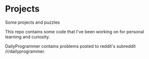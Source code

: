 Projects
========

Some projects and puzzles

This repo contains some code that I've been working on for personal learning and curiosity. 

DailyProgrammer contains problems posted to reddit's subreddit /r/dailyprogrammer.
